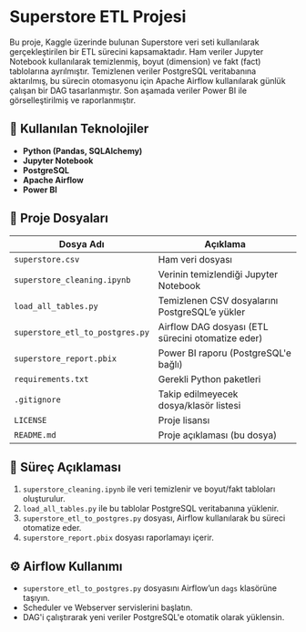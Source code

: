 # Superstore ETL Projesi

Bu proje, Kaggle üzerinde bulunan Superstore veri seti kullanılarak gerçekleştirilen bir ETL sürecini kapsamaktadır. 
Ham veriler Jupyter Notebook kullanılarak temizlenmiş, boyut (dimension) ve fakt (fact) tablolarına ayrılmıştır. Temizlenen veriler PostgreSQL veritabanına aktarılmış, bu sürecin otomasyonu için Apache Airflow kullanılarak günlük çalışan bir DAG tasarlanmıştır. Son aşamada veriler Power BI ile görselleştirilmiş ve raporlanmıştır.

## 🔧 Kullanılan Teknolojiler

- **Python (Pandas, SQLAlchemy)**
- **Jupyter Notebook**
- **PostgreSQL**
- **Apache Airflow**
- **Power BI**

## 📂 Proje Dosyaları

| Dosya Adı                         | Açıklama |
|----------------------------------|----------|
| `superstore.csv`                 | Ham veri dosyası |
| `superstore_cleaning.ipynb`      | Verinin temizlendiği Jupyter Notebook |
| `load_all_tables.py`             | Temizlenen CSV dosyalarını PostgreSQL’e yükler |
| `superstore_etl_to_postgres.py`  | Airflow DAG dosyası (ETL sürecini otomatize eder) |
| `superstore_report.pbix`         | Power BI raporu (PostgreSQL'e bağlı) |
| `requirements.txt`               | Gerekli Python paketleri |
| `.gitignore`                     | Takip edilmeyecek dosya/klasör listesi |
| `LICENSE`                        | Proje lisansı |
| `README.md`                      | Proje açıklaması (bu dosya) |


## 🔄 Süreç Açıklaması

1. `superstore_cleaning.ipynb` ile veri temizlenir ve boyut/fakt tabloları oluşturulur.
2. `load_all_tables.py` ile bu tablolar PostgreSQL veritabanına yüklenir.
3. `superstore_etl_to_postgres.py` dosyası, Airflow kullanılarak bu süreci otomatize eder.
4. `superstore_report.pbix` dosyası raporlamayı içerir.

## ⚙️ Airflow Kullanımı

- `superstore_etl_to_postgres.py` dosyasını Airflow’un `dags` klasörüne taşıyın.
- Scheduler ve Webserver servislerini başlatın.
- DAG'i çalıştırarak yeni veriler PostgreSQL'e otomatik olarak yüklensin.



